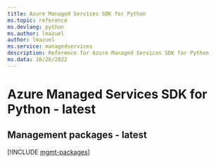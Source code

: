 ```yaml
---
title: Azure Managed Services SDK for Python
ms.topic: reference
ms.devlang: python
ms.author: lmazuel
author: lmazuel
ms.service: managedservices
description: Reference for Azure Managed Services SDK for Python
ms.data: 10/26/2022
---
```

# Azure Managed Services SDK for Python - latest

## Management packages - latest
[!INCLUDE [mgmt-packages](managed-services-mgmt-index.md)]
